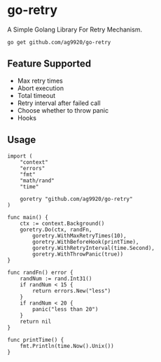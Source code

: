 # go-retry

A Simple Golang Library For Retry Mechanism.

`go get github.com/ag9920/go-retry`

## Feature Supported
- Max retry times
- Abort execution
- Total timeout
- Retry interval after failed call
- Choose whether to throw panic
- Hooks

## Usage

```
import (
	"context"
	"errors"
	"fmt"
	"math/rand"
	"time"

	goretry "github.com/ag9920/go-retry"
)

func main() {
	ctx := context.Background()
	goretry.Do(ctx, randFn,
		goretry.WithMaxRetryTimes(10),
		goretry.WithBeforeHook(printTime),
		goretry.WithRetryInterval(time.Second),
		goretry.WithThrowPanic(true))
}

func randFn() error {
	randNum := rand.Int31()
	if randNum < 15 {
		return errors.New("less")
	}
	if randNum < 20 {
		panic("less than 20")
	}
	return nil
}

func printTime() {
	fmt.Println(time.Now().Unix())
}

```